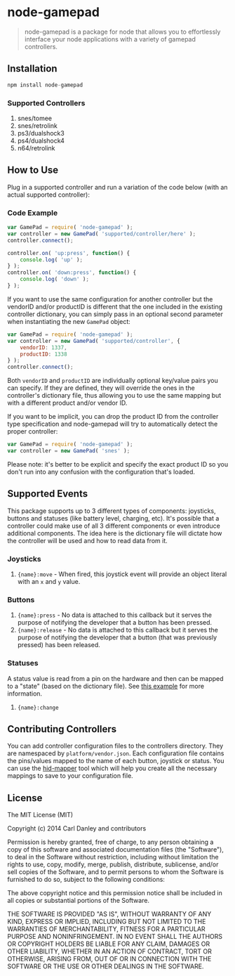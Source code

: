 # node-gamepad

> node-gamepad is a package for node that allows you to effortlessly interface your node applications with a variety of gamepad controllers.

## Installation

```js
npm install node-gamepad
```

### Supported Controllers

1. snes/tomee
1. snes/retrolink
1. ps3/dualshock3
1. ps4/dualshock4
1. n64/retrolink

## How to Use

Plug in a supported controller and run a variation of the code below (with an actual supported controller):

### Code Example

```js
var GamePad = require( 'node-gamepad' );
var controller = new GamePad( 'supported/controller/here' );
controller.connect();

controller.on( 'up:press', function() {
    console.log( 'up' );
} );
controller.on( 'down:press', function() {
    console.log( 'down' );
} );
```

If you want to use the same configuration for another controller but the vendorID and/or productID is different that the one included in the existing controller dictionary, you can simply pass in an optional second parameter when instantiating the new `GamePad` object:

```js
var GamePad = require( 'node-gamepad' );
var controller = new GamePad( 'supported/controller', {
	vendorID: 1337,
	productID: 1338
} );
controller.connect();
```

Both `vendorID` and `productID` are individually optional key/value pairs you can specify. If they are defined, they will override the ones in the controller's dictionary file, thus allowing you to use the same mapping but with a different product and/or vendor ID.

If you want to be implicit, you can drop the product ID from the controller type specification and node-gamepad will try to automatically detect the proper controller:

```js
var GamePad = require( 'node-gamepad' );
var controller = new GamePad( 'snes' );
```

Please note: it's better to be explicit and specify the exact product ID so you don't run into any confusion with the configuration that's loaded.

## Supported Events

This package supports up to 3 different types of components: joysticks, buttons and statuses (like battery level, charging, etc). It's possible that a controller could make use of all 3 different components or even introduce additional components. The idea here is the dictionary file will dictate how the controller will be used and how to read data from it.

### Joysticks

1. `{name}:move` - When fired, this joystick event will provide an object literal with an `x` and `y` value.

### Buttons

1. `{name}:press` - No data is attached to this callback but it serves the purpose of notifying the developer that a button has been pressed.
1. `{name}:release` - No data is attached to this callback but it serves the purpose of notifying the developer that a button (that was previously pressed) has been released.

### Statuses

A status value is read from a pin on the hardware and then can be mapped to a "state" (based on the dictionary file). See [this example](https://github.com/carldanley/node-gamepad/blob/master/controllers/ps3/dualshock3.json#L136) for more information.

1. `{name}:change`

## Contributing Controllers

You can add controller configuration files to the controllers directory. They are namespaced by `platform/vendor.json`. Each configuration file contains the pins/values mapped to the name of each button, joystick or status. You can use the [hid-mapper](https://www.npmjs.org/package/hid-mapper) tool which will help you create all the necessary mappings to save to your configuration file.

## License

The MIT License (MIT)

Copyright (c) 2014 Carl Danley and contributors

Permission is hereby granted, free of charge, to any person obtaining a copy of this software and associated documentation files (the "Software"), to deal in the Software without restriction, including without limitation the rights to use, copy, modify, merge, publish, distribute, sublicense, and/or sell copies of the Software, and to permit persons to whom the Software is furnished to do so, subject to the following conditions:

The above copyright notice and this permission notice shall be included in all copies or substantial portions of the Software.

THE SOFTWARE IS PROVIDED "AS IS", WITHOUT WARRANTY OF ANY KIND, EXPRESS OR IMPLIED, INCLUDING BUT NOT LIMITED TO THE WARRANTIES OF MERCHANTABILITY, FITNESS FOR A PARTICULAR PURPOSE AND NONINFRINGEMENT. IN NO EVENT SHALL THE AUTHORS OR COPYRIGHT HOLDERS BE LIABLE FOR ANY CLAIM, DAMAGES OR OTHER LIABILITY, WHETHER IN AN ACTION OF CONTRACT, TORT OR OTHERWISE, ARISING FROM, OUT OF OR IN CONNECTION WITH THE SOFTWARE OR THE USE OR OTHER DEALINGS IN THE SOFTWARE.